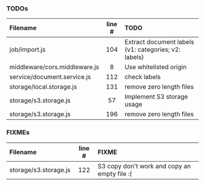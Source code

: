 ### TODOs
| Filename | line # | TODO
|:------|:------:|:------
| job/import.js | 104 | Extract document labels (v1: categories; v2: labels)
| middleware/cors.middleware.js | 8 | Use whitelisted origin
| service/document.service.js | 112 | check labels
| storage/local.storage.js | 131 | remove zero length files
| storage/s3.storage.js | 57 | Implement S3 storage usage
| storage/s3.storage.js | 196 | remove zero length files

### FIXMEs
| Filename | line # | FIXME
|:------|:------:|:------
| storage/s3.storage.js | 122 | S3 copy don't work and copy an empty file :(